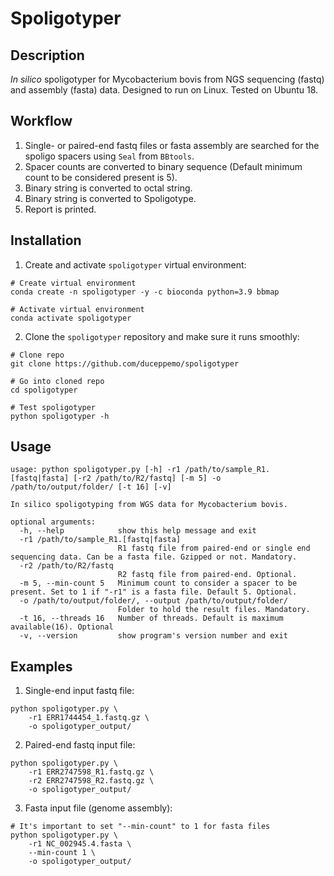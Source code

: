 # Spoligotyper
## Description
*In silico* spoligotyper for Mycobacterium bovis from NGS sequencing (fastq) and assembly (fasta) data. Designed to run on Linux. Tested on Ubuntu 18.

## Workflow
1. Single- or paired-end fastq files or fasta assembly are searched for the spoligo spacers using `Seal` from `BBtools`.
2. Spacer counts are converted to binary sequence (Default minimum count to be considered present is 5).
3. Binary string is converted to octal string.
4. Binary string is converted to Spoligotype.
5. Report is printed.
## Installation
1. Create and activate `spoligotyper` virtual environment:
```commandline
# Create virtual environment
conda create -n spoligotyper -y -c bioconda python=3.9 bbmap

# Activate virtual environment
conda activate spoligotyper
```
2. Clone the `spoligotyper` repository and make sure it runs smoothly:
```commandline
# Clone repo
git clone https://github.com/duceppemo/spoligotyper

# Go into cloned repo
cd spoligotyper

# Test spoligotyper
python spoligotyper -h
```
## Usage
```commandline
usage: python spoligotyper.py [-h] -r1 /path/to/sample_R1.[fastq|fasta] [-r2 /path/to/R2/fastq] [-m 5] -o /path/to/output/folder/ [-t 16] [-v]

In silico spoligotyping from WGS data for Mycobacterium bovis.

optional arguments:
  -h, --help            show this help message and exit
  -r1 /path/to/sample_R1.[fastq|fasta]
                        R1 fastq file from paired-end or single end sequencing data. Can be a fasta file. Gzipped or not. Mandatory.
  -r2 /path/to/R2/fastq
                        R2 fastq file from paired-end. Optional.
  -m 5, --min-count 5   Minimum count to consider a spacer to be present. Set to 1 if "-r1" is a fasta file. Default 5. Optional.
  -o /path/to/output/folder/, --output /path/to/output/folder/
                        Folder to hold the result files. Mandatory.
  -t 16, --threads 16   Number of threads. Default is maximum available(16). Optional
  -v, --version         show program's version number and exit

```
## Examples
1. Single-end input fastq file:
```commandline
python spoligotyper.py \
    -r1 ERR1744454_1.fastq.gz \
    -o spoligotyper_output/
```
2. Paired-end fastq input file:
```commandline
python spoligotyper.py \
    -r1 ERR2747598_R1.fastq.gz \
    -r2 ERR2747598_R2.fastq.gz \
    -o spoligotyper_output/
```
3. Fasta input file (genome assembly):
```commandline
# It's important to set "--min-count" to 1 for fasta files
python spoligotyper.py \
    -r1 NC_002945.4.fasta \
    --min-count 1 \
    -o spoligotyper_output/
```
